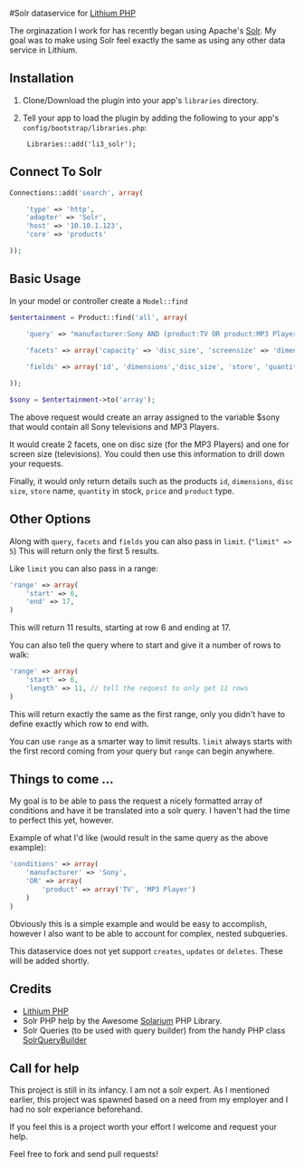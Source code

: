 #Solr dataservice for [Lithium PHP](http://lithify.me)

The orginazation I work for has recently began using Apache's [Solr](http://lucene.apache.org/solr/).
My goal was to make using Solr feel exactly the same as using any other data service in Lithium.

## Installation
1. Clone/Download the plugin into your app's ``libraries`` directory.
2. Tell your app to load the plugin by adding the following to your app's ``config/bootstrap/libraries.php``:

        Libraries::add('li3_solr');

## Connect To Solr

~~~ php
Connections::add('search', array(

	'type' => 'http',
	'adapter' => 'Solr',
	'host' => '10.10.1.123',
	'core' => 'products'

));
~~~

## Basic Usage

In your model or controller create a `Model::find`

~~~ php
$entertainment = Product::find('all', array(

	'query' => "manufacturer:Sony AND (product:TV OR product:MP3 Player)",
		
	'facets' => array('capacity' => 'disc_size', 'screensize' => 'dimensions'),

	'fields' => array('id', 'dimensions','disc_size', 'store', 'quantity', 'price', 'product')

));

$sony = $entertainment->to('array');
~~~

The above request would create an array assigned to the variable $sony that would contain all Sony televisions and MP3 Players.

It would create 2 facets, one on disc size (for the MP3 Players) and one for screen size (televisions). You could then use this information to drill down your requests.

Finally, it would only return details such as the products `id`, `dimensions`, `disc size`, `store` name, `quantity` in stock, `price` and `product` type.

## Other Options

Along with `query`, `facets` and `fields` you can also pass in `limit`. (`"limit" => 5`) This will return only the first 5 results.

Like `limit` you can also pass in a range:

~~~ php
'range' => array(
	'start' => 6,
	'end' => 17,
)
~~~

This will return 11 results, starting at row 6 and ending at 17.

You can also tell the query where to start and give it a number of rows to walk:

~~~ php
'range' => array(
	'start' => 6,
	'length' => 11, // tell the request to only get 11 rows
)
~~~

This will return exactly the same as the first range, only you didn't have to define exactly which row to end with.

You can use `range` as a smarter way to limit results. `limit` always starts with the first record coming from your query but `range` can begin anywhere.

## Things to come ...

My goal is to be able to pass the request a nicely formatted array of conditions and have it be translated into a solr query. I haven't had the time to perfect this yet, however.

Example of what I'd like (would result in the same query as the above example):

~~~ php
'conditions' => array(
	'manufacturer' => 'Sony',
	'OR' => array(
		'product' => array('TV', 'MP3 Player')
	)
)
~~~

Obviously this is a simple example and would be easy to accomplish, however I also want to be able to account for complex, nested subqueries.

This dataservice does not yet support `creates`, `updates` or `deletes`. These will be added shortly.

## Credits

- [Lithium PHP](http://lithify.me)
- Solr PHP help by the Awesome [Solarium](www.solarium-project.org) PHP Library.
- Solr Queries (to be used with query builder) from the handy PHP class [SolrQueryBuilder](https://bitbucket.org/wneeds/solrquerybuilder)

## Call for help

This project is still in its infancy. I am not a solr expert. As I mentioned earlier, this project was spawned based on a need from my employer and I had no solr experiance beforehand.

If you feel this is a project worth your effort I welcome and request your help. 

Feel free to fork and send pull requests!